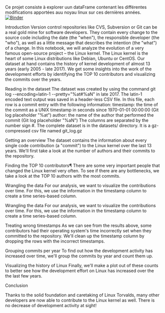 Ce projet consiste à explorer uun dataFrame contenant les différentes modifications apportées auu noyau linux sur ces dernières années.
[![Binder](https://mybinder.org/badge_logo.svg)](https://mybinder.org/v2/gh/GabiDjibril/Exploring_linux/HEAD)

Introduction
Version control repositories like CVS, Subversion or Git can be a real gold mine for software developers. They contain every change to the source code including the date (the "when"), the responsible developer (the "who"), as well as a little message that describes the intention (the "what") of a change. In this notebook, we will analyze the evolution of a very famous open-source project – the Linux kernel. The Linux kernel is the heart of some Linux distributions like Debian, Ubuntu or CentOS. Our dataset at hand contains the history of kernel development of almost 13 years (early 2005 - late 2017). We get some insights into the work of the development efforts by identifying the TOP 10 contributors and visualizing the commits over the years.

Reading in the dataset The dataset was created by using the command git log --encoding=latin-1 --pretty="%at#%aN" in late 2017. The latin-1 encoded text output was saved in a header-less CSV file. In this file, each row is a commit entry with the following information: timestamp: the time of the commit as a UNIX timestamp in seconds since 1970-01-01 00:00:00 (Git log placeholder "%at") author: the name of the author that performed the commit (Git log placeholder "%aN") The columns are separated by the number sign #. The complete dataset is in the datasets/ directory. It is a gz-compressed csv file named git_log.gz

Getting an overview The dataset contains the information about every single code contribution (a "commit") to the Linux kernel over the last 13 years. We'll first take a look at the number of authors and their commits to the repository.

Finding the TOP 10 contributors¶ There are some very important people that changed the Linux kernel very often. To see if there are any bottlenecks, we take a look at the TOP 10 authors with the most commits.

Wrangling the data For our analysis, we want to visualize the contributions over time. For this, we use the information in the timestamp column to create a time series-based column.

Wrangling the data For our analysis, we want to visualize the contributions over time. For this, we use the information in the timestamp column to create a time series-based column.

Treating wrong timestamps As we can see from the results above, some contributors had their operating system's time incorrectly set when they committed to the repository. We'll clean up the timestamp column by dropping the rows with the incorrect timestamps.

Grouping commits per year To find out how the development activity has increased over time, we'll group the commits by year and count them up.

Visualizing the history of Linux Finally, we'll make a plot out of these counts to better see how the development effort on Linux has increased over the the last few years.

Conclusion 

Thanks to the solid foundation and caretaking of Linux Torvalds, many other developers are now able to contribute to the Linux kernel as well. There is no decrease of development activity at sight!  
